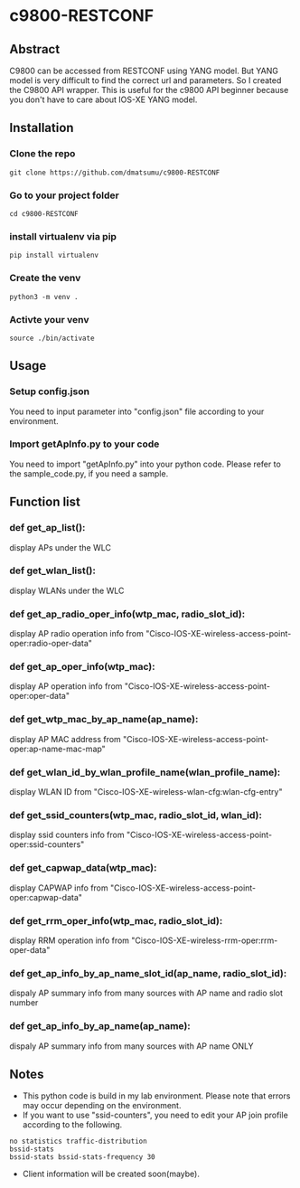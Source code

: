 # c9800-RESTCONF

## Abstract

C9800 can be accessed from RESTCONF using YANG model. But YANG model is very difficult to find the correct url and parameters. So I created the C9800 API wrapper. This is useful for the c9800 API beginner because you don't have to care about IOS-XE YANG model.

## Installation 
### Clone the repo

```
git clone https://github.com/dmatsumu/c9800-RESTCONF
```

### Go to your project folder

```
cd c9800-RESTCONF
```

### install virtualenv via pip

```
pip install virtualenv
```

### Create the venv

```
python3 -m venv .
```

### Activte your venv

```
source ./bin/activate
```

## Usage
### Setup config.json
You need to input parameter into "config.json" file according to your environment.

### Import getApInfo.py to your code
You need to import "getApInfo.py" into your python code. Please refer to the sample_code.py, if you need a sample.

## Function list

### def get_ap_list():
display APs under the WLC

### def get_wlan_list():
display WLANs under the WLC

### def get_ap_radio_oper_info(wtp_mac, radio_slot_id):
display AP radio operation info from "Cisco-IOS-XE-wireless-access-point-oper:radio-oper-data"

### def get_ap_oper_info(wtp_mac):
display AP operation info from "Cisco-IOS-XE-wireless-access-point-oper:oper-data"

### def get_wtp_mac_by_ap_name(ap_name):
display AP MAC address from "Cisco-IOS-XE-wireless-access-point-oper:ap-name-mac-map"

### def get_wlan_id_by_wlan_profile_name(wlan_profile_name):
display WLAN ID from "Cisco-IOS-XE-wireless-wlan-cfg:wlan-cfg-entry"

### def get_ssid_counters(wtp_mac, radio_slot_id, wlan_id):
display ssid counters info from "Cisco-IOS-XE-wireless-access-point-oper:ssid-counters"

### def get_capwap_data(wtp_mac):
display CAPWAP info from "Cisco-IOS-XE-wireless-access-point-oper:capwap-data"

### def get_rrm_oper_info(wtp_mac, radio_slot_id):
display RRM operation info from "Cisco-IOS-XE-wireless-rrm-oper:rrm-oper-data"

### def get_ap_info_by_ap_name_slot_id(ap_name, radio_slot_id):
dispaly AP summary info from many sources with AP name and radio slot number

### def get_ap_info_by_ap_name(ap_name):
dispaly AP summary info from many sources with AP name ONLY

## Notes
- This python code is build in my lab environment. Please note that errors may occur depending on the environment.
- If you want to use "ssid-counters", you need to edit your AP join profile according to the following.

```
no statistics traffic-distribution
bssid-stats
bssid-stats bssid-stats-frequency 30
```

- Client information will be created soon(maybe).
